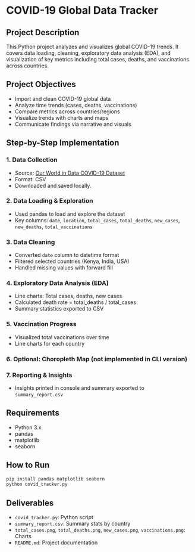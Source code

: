 # COVID-19 Global Data Tracker

## Project Description

This Python project analyzes and visualizes global COVID-19 trends. It covers data loading, cleaning, exploratory data analysis (EDA), and visualization of key metrics including total cases, deaths, and vaccinations across countries.

## Project Objectives

- Import and clean COVID-19 global data
- Analyze time trends (cases, deaths, vaccinations)
- Compare metrics across countries/regions
- Visualize trends with charts and maps
- Communicate findings via narrative and visuals

## Step-by-Step Implementation

### 1. Data Collection
- Source: [Our World in Data COVID-19 Dataset](https://covid.ourworldindata.org/data/owid-covid-data.csv)
- Format: CSV
- Downloaded and saved locally.

### 2. Data Loading & Exploration
- Used pandas to load and explore the dataset
- Key columns: `date`, `location`, `total_cases`, `total_deaths`, `new_cases`, `new_deaths`, `total_vaccinations`

### 3. Data Cleaning
- Converted `date` column to datetime format
- Filtered selected countries (Kenya, India, USA)
- Handled missing values with forward fill

### 4. Exploratory Data Analysis (EDA)
- Line charts: Total cases, deaths, new cases
- Calculated death rate = total_deaths / total_cases
- Summary statistics exported to CSV

### 5. Vaccination Progress
- Visualized total vaccinations over time
- Line charts for each country

### 6. Optional: Choropleth Map (not implemented in CLI version)

### 7. Reporting & Insights
- Insights printed in console and summary exported to `summary_report.csv`

## Requirements

- Python 3.x
- pandas
- matplotlib
- seaborn

## How to Run

```bash
pip install pandas matplotlib seaborn
python covid_tracker.py
```

## Deliverables

- `covid_tracker.py`: Python script
- `summary_report.csv`: Summary stats by country
- `total_cases.png`, `total_deaths.png`, `new_cases.png`, `vaccinations.png`: Charts
- `README.md`: Project documentation
